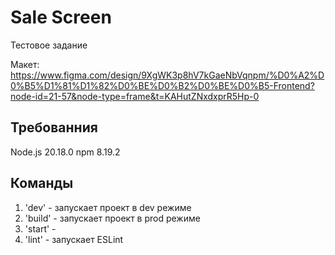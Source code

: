 # Sale Screen

Тестовое задание

Макет: https://www.figma.com/design/9XgWK3p8hV7kGaeNbVqnpm/%D0%A2%D0%B5%D1%81%D1%82%D0%BE%D0%B2%D0%BE%D0%B5-Frontend?node-id=21-57&node-type=frame&t=KAHutZNxdxprR5Hp-0

## Требованния

Node.js 20.18.0
npm 8.19.2

## Команды

1. 'dev' - запускает проект в dev режиме
2. 'build' - запускает проект в prod режиме
3. 'start' - 
4. 'lint' - запускает ESLint